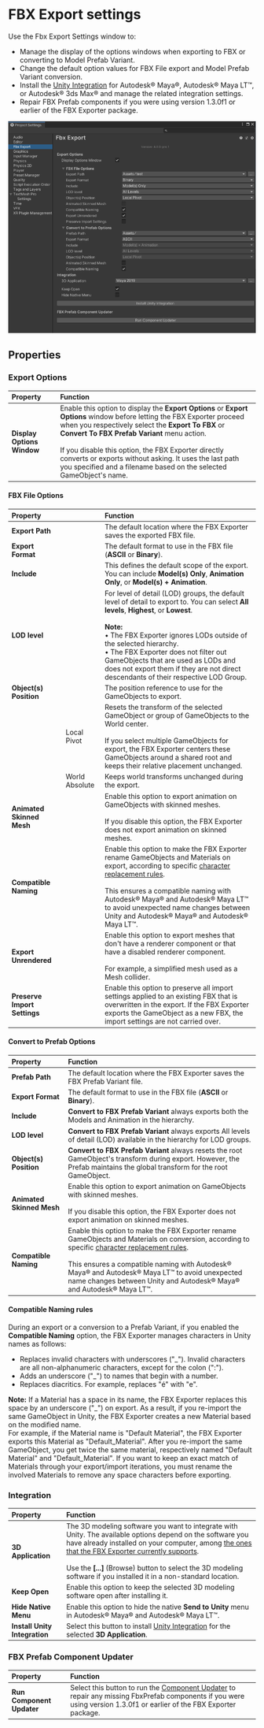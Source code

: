 # FBX Export settings

Use the Fbx Export Settings window to:
* Manage the display of the options windows when exporting to FBX or converting to Model Prefab Variant.
* Change the default option values for FBX File export and Model Prefab Variant conversion.
* Install the [Unity Integration](integration.md) for Autodesk® Maya®, Autodesk® Maya LT™, or Autodesk® 3ds Max® and manage the related integration settings.
* Repair FBX Prefab components if you were using version 1.3.0f1 or earlier of the FBX Exporter package.

![](images/FBXExporter_FBXExportSettingsWindow.png)



<a name="FBXSettings"></a>
## Properties

### Export Options

| Property | Function |
| :------- | :------- |
| **Display Options Window** | Enable this option to display the **Export Options** or **Export Options** window before letting the FBX Exporter proceed when you respectively select the **Export To FBX** or **Convert To FBX Prefab Variant** menu action.<br /><br />If you disable this option, the FBX Exporter directly converts or exports without asking. It uses the last path you specified and a filename based on the selected GameObject's name. |

#### FBX File Options
| Property  |  | Function |
| :-------  | :------- | :------- |
| **Export Path**  |  | The default location where the FBX Exporter saves the exported FBX file. |
| **Export Format**  |  | The default format to use in the FBX file (**ASCII** or **Binary**). |
| **Include**  |  | This defines the default scope of the export. You can include **Model(s) Only**, **Animation Only**, or **Model(s) + Animation**. |
| **LOD level**  |  | For level of detail (LOD) groups, the default level of detail to export to. You can select **All levels**, **Highest**, or **Lowest**. <br/><br/>**Note:**<br/> • The FBX Exporter ignores LODs outside of the selected hierarchy.<br/> • The FBX Exporter does not filter out GameObjects that are used as LODs and does not export them if they are not direct descendants of their respective LOD Group. |
| **Object(s) Position**  |  | The position reference to use for the GameObjects to export.  |
|  | Local Pivot | Resets the transform of the selected GameObject or group of GameObjects to the World center.<br/><br/>If you select multiple GameObjects for export, the FBX Exporter centers these GameObjects around a shared root and keeps their relative placement unchanged. |
|  | World Absolute | Keeps world transforms unchanged during the export. |
| **Animated Skinned Mesh**  |  | Enable this option to export animation on GameObjects with skinned meshes.<br/><br/>If you disable this option, the FBX Exporter does not export animation on skinned meshes. |
| **Compatible Naming**  |  | Enable this option to make the FBX Exporter rename GameObjects and Materials on export, according to specific [character replacement rules](#compatible-naming-rules).<br /><br />This ensures a compatible naming with Autodesk® Maya® and Autodesk® Maya LT™ to avoid unexpected name changes between Unity and Autodesk® Maya® and Autodesk® Maya LT™. |
| **Export Unrendered**  |  | Enable this option to export meshes that don't have a renderer component or that have a disabled renderer component.<br/><br/>For example, a simplified mesh used as a Mesh collider. |
|**Preserve Import Settings**  |  | Enable this option to preserve all import settings applied to an existing FBX that is overwritten in the export. If the FBX Exporter exports the GameObject as a new FBX, the import settings are not carried over. |


#### Convert to Prefab Options
| Property | Function |
| :------- | :------- |
| **Prefab Path** | The default location where the FBX Exporter saves the FBX Prefab Variant file. |
| **Export Format** | The default format to use in the FBX file (**ASCII** or **Binary**). |
| **Include** | **Convert to FBX Prefab Variant** always exports both the Models and Animation in the hierarchy. |
| **LOD level** | **Convert to FBX Prefab Variant** always exports All levels of detail (LOD) available in the hierarchy for LOD groups. |
| **Object(s) Position** | **Convert to FBX Prefab Variant** always resets the root GameObject's transform during export. However, the Prefab maintains the global transform for the root GameObject. |
| **Animated Skinned Mesh** | Enable this option to export animation on GameObjects with skinned meshes.<br/><br/>If you disable this option, the FBX Exporter does not export animation on skinned meshes. |
| **Compatible Naming** | Enable this option to make the FBX Exporter rename GameObjects and Materials on conversion, according to specific [character replacement rules](#compatible-naming-rules).<br /><br />This ensures a compatible naming with Autodesk® Maya® and Autodesk® Maya LT™ to avoid unexpected name changes between Unity and Autodesk® Maya® and Autodesk® Maya LT™. |

#### Compatible Naming rules

During an export or a conversion to a Prefab Variant, if you enabled the **Compatible Naming** option, the FBX Exporter manages characters in Unity names as follows:
* Replaces invalid characters with underscores ("\_"). Invalid characters are all non-alphanumeric characters, except for the colon (":").
* Adds an underscore ("\_") to names that begin with a number.
* Replaces diacritics. For example, replaces "é" with "e".

**Note:** If a Material has a space in its name, the FBX Exporter replaces this space by an underscore ("_") on export. As a result, if you re-import the same GameObject in Unity, the FBX Exporter creates a new Material based on the modified name.
<br />For example, if the Material name is "Default Material", the FBX Exporter exports this Material as "Default_Material". After you re-import the same GameObject, you get twice the same material, respectively named "Default Material" and "Default_Material". If you want to keep an exact match of Materials through your export/import iterations, you must rename the involved Materials to remove any space characters before exporting.

### Integration

| Property | Function |
| :------- | :------- |
| **3D Application** | The 3D modeling software you want to integrate with Unity. The available options depend on the software you have already installed on your computer, among [the ones that the FBX Exporter currently supports](index.md#requirements).<br/><br/>Use the **[...]** (Browse) button to select the 3D modeling software if you installed it in a non-standard location. |
| **Keep Open** | Enable this option to keep the selected 3D modeling software open after installing it. |
| **Hide Native Menu** | Enable this option to hide the native **Send to Unity** menu in Autodesk® Maya® and Autodesk® Maya LT™. |
| **Install Unity Integration** | Select this button to install [Unity Integration](integration.md) for the selected **3D Application**. |

### FBX Prefab Component Updater
| Property | Function |
| :------- | :------- |
| **Run Component Updater** | Select this button to run the [Component Updater](assetstoreUpgrade.md) to repair any missing FbxPrefab components if you were using version 1.3.0f1 or earlier of the FBX Exporter package. |
